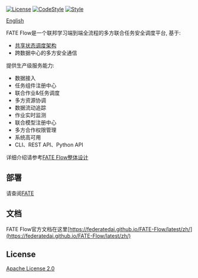 [![License](https://img.shields.io/badge/License-Apache%202.0-blue.svg)](https://opensource.org/licenses/Apache-2.0) [![CodeStyle](https://img.shields.io/badge/Check%20Style-Google-brightgreen)](https://checkstyle.sourceforge.io/google_style.html) [![Style](https://img.shields.io/badge/Check%20Style-Black-black)](https://checkstyle.sourceforge.io/google_style.html)

[English](./README.md)

FATE Flow是一个联邦学习端到端全流程的多方联合任务安全调度平台, 基于:

- [共享状态调度架构](https://storage.googleapis.com/pub-tools-public-publication-data/pdf/41684.pdf)
- 跨数据中心的多方安全通信

提供生产级服务能力:

- 数据接入
- 任务组件注册中心
- 联合作业&任务调度
- 多方资源协调
- 数据流动追踪
- 作业实时监测
- 联合模型注册中心
- 多方合作权限管理
- 系统高可用
- CLI、REST API、Python API

详细介绍请参考[FATE Flow整体设计](https://federatedai.github.io/FATE-Flow/latest/zh/fate_flow/)

## 部署

请查阅[FATE](https://github.com/FederatedAI/FATE)

## 文档

FATE Flow官方文档在这里[https://federatedai.github.io/FATE-Flow/latest/zh/](https://federatedai.github.io/FATE-Flow/latest/zh/)

## License
[Apache License 2.0](LICENSE)
